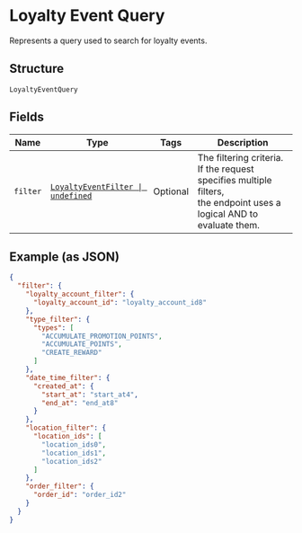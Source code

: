 
# Loyalty Event Query

Represents a query used to search for loyalty events.

## Structure

`LoyaltyEventQuery`

## Fields

| Name | Type | Tags | Description |
|  --- | --- | --- | --- |
| `filter` | [`LoyaltyEventFilter \| undefined`](../../doc/models/loyalty-event-filter.md) | Optional | The filtering criteria. If the request specifies multiple filters,<br>the endpoint uses a logical AND to evaluate them. |

## Example (as JSON)

```json
{
  "filter": {
    "loyalty_account_filter": {
      "loyalty_account_id": "loyalty_account_id8"
    },
    "type_filter": {
      "types": [
        "ACCUMULATE_PROMOTION_POINTS",
        "ACCUMULATE_POINTS",
        "CREATE_REWARD"
      ]
    },
    "date_time_filter": {
      "created_at": {
        "start_at": "start_at4",
        "end_at": "end_at8"
      }
    },
    "location_filter": {
      "location_ids": [
        "location_ids0",
        "location_ids1",
        "location_ids2"
      ]
    },
    "order_filter": {
      "order_id": "order_id2"
    }
  }
}
```

